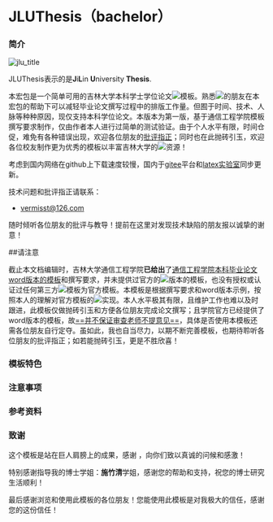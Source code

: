 # JLUThesis（bachelor）

### 简介

![jlu_title](\jlu_logo\jlu_title.jpg)

JLUThesis表示的是**J**i**L**in **U**niversity **Thesis**.

本宏包是一个简单可用的吉林大学本科学士学位论文![](http://latex.codecogs.com/png.latex?\\LaTeX)模板。熟悉![](http://latex.codecogs.com/png.latex?\\LaTeX)的朋友在本宏包的帮助下可以减轻毕业论文撰写过程中的排版工作量。但囿于时间、技术、人脉等种种原因，现仅支持本科学位论文。本版本为第一版，基于通信工程学院模板撰写要求制作，仅由作者本人进行过简单的测试验证。由于个人水平有限，时间仓促，难免有各种错误出现，欢迎各位朋友的[批评指正](vermisst@126.com)；同时也在此抛砖引玉，欢迎各位校友制作更为优秀的模板以丰富吉林大学的![](http://latex.codecogs.com/png.latex?\\LaTeX)资源！

考虑到国内网络在github上下载速度较慢，国内于[gitee](https://gitee.com/)平台和[latex实验室](https://www.latexstudio.net)同步更新。

技术问题和批评指正请联系：

* vermisst@126.com

随时倾听各位朋友的批评与教导！提前在这里对发现技术缺陷的朋友报以诚挚的谢意！

##请注意

截止本文档编辑时，吉林大学通信工程学院**已给出**了<u>通信工程学院本科毕业论文word版本的模板</u>和撰写要求，并未提供过官方的![](http://latex.codecogs.com/png.latex?\\LaTeX)版本的模板，也没有授权或认证过任何第三方![](http://latex.codecogs.com/png.latex?\\LaTeX)模板为官方模板。本模板是根据撰写要求和word版本示例，按照本人的理解对官方模板的![](http://latex.codecogs.com/png.latex?\\LaTeX)实现。本人水平极其有限，且维护工作也难以及时跟进，此模板仅做抛砖引玉和方便各位朋友完成论文撰写；且学院官方已经提供了word版本的模板，故<u>==并不保证审查老师不提意见==</u>，具体是否使用本模板还需各位朋友自行定夺。虽如此，我也自当尽力，以期不断完善模板，也期待聆听各位朋友的批评指正；如若能抛砖引玉，更是不胜欣喜！

### 模板特色



### 注意事项



### 参考资料



### 致谢

这个模板是站在巨人肩膀上的成果，感谢	，向你们致以真诚的问候和感激！

特别感谢指导我的博士学姐：**施竹清**学姐，感谢您的帮助和支持，祝您的博士研究生活顺利！

最后感谢浏览和使用此模板的各位朋友！您能使用此模板是对我极大的信任，感谢您的这份信任！

